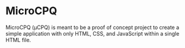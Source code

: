 # MicroCPQ
MicroCPQ (µCPQ) is meant to be a proof of concept project to create a simple application with only HTML, CSS, and JavaScript within a single HTML file.
